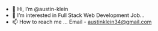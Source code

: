 - 👋 Hi, I’m @austin-klein
- 👀 I’m interested in Full Stack Web Development Job...
- 📫 How to reach me ...
Email - austinklein34@gmail.com
